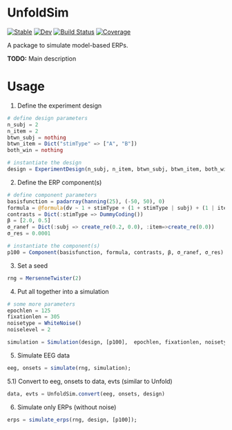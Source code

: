 # UnfoldSim

[![Stable](https://img.shields.io/badge/docs-stable-blue.svg)](https://behinger.github.io/UnfoldSim.jl/stable/)
[![Dev](https://img.shields.io/badge/docs-dev-blue.svg)](https://behinger.github.io/UnfoldSim.jl/dev/)
[![Build Status](https://github.com/behinger/UnfoldSim.jl/actions/workflows/CI.yml/badge.svg?branch=main)](https://github.com/behinger/UnfoldSim.jl/actions/workflows/CI.yml?query=branch%3Amain)
[![Coverage](https://codecov.io/gh/behinger/UnfoldSim.jl/branch/main/graph/badge.svg)](https://codecov.io/gh/behinger/UnfoldSim.jl)


A package to simulate model-based ERPs.

**TODO:** Main description

# Usage

1) Define the experiment design
```julia
# define design parameters
n_subj = 2
n_item = 2
btwn_subj = nothing
btwn_item = Dict("stimType" => ["A", "B"])
both_win = nothing

# instantiate the design
design = ExperimentDesign(n_subj, n_item, btwn_subj, btwn_item, both_win)
```

2) Define the ERP component(s)
```julia
# define component parameters
basisfunction = padarray(hanning(25), (-50, 50), 0)
formula = @formula(dv ~ 1 + stimType + (1 + stimType | subj) + (1 | item))
contrasts = Dict(:stimType => DummyCoding())
β = [2.0, 0.5]
σ_ranef = Dict(:subj => create_re(0.2, 0.0), :item=>create_re(0.0))
σ_res = 0.0001

# instantiate the component(s)
p100 = Component(basisfunction, formula, contrasts, β, σ_ranef, σ_res)
```

3) Set a seed
```julia
rng = MersenneTwister(2)
```

4) Put all together into a simulation
```julia
# some more parameters
epochlen = 125
fixationlen = 305
noisetype = WhiteNoise()
noiselevel = 2

simulation = Simulation(design, [p100],  epochlen, fixationlen, noisetype, noiselevel)
```

5) Simulate EEG data
```julia
eeg, onsets = simulate(rng, simulation);
```

5.1) Convert to eeg, onsets to data, evts (similar to Unfold)
```julia
data, evts = UnfoldSim.convert(eeg, onsets, design)
```

6) Simulate only ERPs (without noise)
```julia
erps = simulate_erps(rng, design, [p100]);
```
